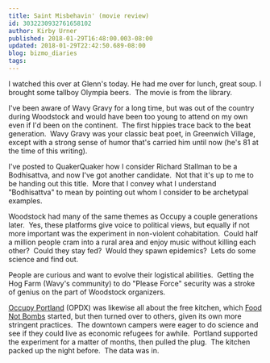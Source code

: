 ```yaml
---
title: Saint Misbehavin' (movie review)
id: 3032230932761658102
author: Kirby Urner
published: 2018-01-29T16:48:00.003-08:00
updated: 2018-01-29T22:42:50.689-08:00
blog: bizmo_diaries
tags: 
---
```


[](https://www.flickr.com/photos/kirbyurner/39944677212/in/dateposted-public/)

I watched this over at Glenn's today. He had me over for lunch, great soup. I brought some tallboy Olympia beers.  The movie is from the library.

I've been aware of Wavy Gravy for a long time, but was out of the country during Woodstock and would have been too young to attend on my own even if I'd been on the continent.  The first hippies trace back to the beat generation.  Wavy Gravy was your classic beat poet, in Greenwich Village, except with a strong sense of humor that's carried him until now (he's 81 at the time of this writing).

I've posted to QuakerQuaker how I consider Richard Stallman to be a Bodhisattva, and now I've got another candidate.  Not that it's up to me to be handing out this title.  More that I convey what I understand "Bodhisattva" to mean by pointing out whom I consider to be archetypal examples.

Woodstock had many of the same themes as Occupy a couple generations later.  Yes, these platforms give voice to political views, but equally if not more important was the experiment in non-violent cohabitation.  Could half a million people cram into a rural area and enjoy music without killing each other?  Could they stay fed?  Would they spawn epidemics?  Lets do some science and find out.

People are curious and want to evolve their logistical abilities.  Getting the Hog Farm (Wavy's community) to do "Please Force" security was a stroke of genius on the part of Woodstock organizers.

[Occupy Portland](http://controlroom.blogspot.com/2011/11/virtual-opdx.html) (OPDX) was likewise all about the free kitchen, which [Food Not Bombs](http://controlroom.blogspot.com/search?q=FNB+lindsey) started, but then turned over to others, given its own more stringent practices.  The downtown campers were eager to do science and see if they could live as economic refugees for awhile.  Portland supported the experiment for a matter of months, then pulled the plug.  The kitchen packed up the night before.  The data was in.